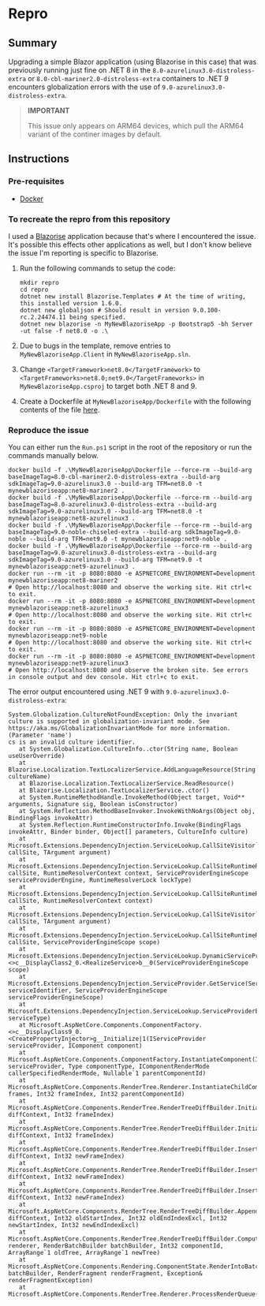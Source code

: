 # Repro

## Summary

Upgrading a simple Blazor application (using Blazorise in this case) that was previously running just fine on .NET 8 in
the `8.0-azurelinux3.0-distroless-extra` or `8.0-cbl-mariner2.0-distroless-extra` containers to .NET 9 encounters
globalization errors with the use of `9.0-azurelinux3.0-distroless-extra`.

> **IMPORTANT**
>
> This issue only appears on ARM64 devices, which pull the ARM64 variant of the continer images by default.

## Instructions

### Pre-requisites

- [Docker](https://www.docker.com/products/docker-desktop/)

### To recreate the repro from this repository

I used a [Blazorise](https://blazorise.com/) application because that's where I encountered the issue. It's possible
this effects other applications as well, but I don't know believe the issue I'm reporting is specific to Blazorise.

1. Run the following commands to setup the code:

   ```shell
   mkdir repro
   cd repro
   dotnet new install Blazorise.Templates # At the time of writing, this installed version 1.6.0.
   dotnet new globaljson # Should result in version 9.0.100-rc.2.24474.11 being specified.
   dotnet new blazorise -n MyNewBlazoriseApp -p Bootstrap5 -bh Server -ut false -f net8.0 -o .\
   ```

2. Due to bugs in the template, remove entries to `MyNewBlazoriseApp.Client` in `MyNewBlazoriseApp.sln`.
3. Change `<TargetFramework>net8.0</TargetFramework>` to `<TargetFrameworks>net8.0;net9.0</TargetFrameworks>` in `MyNewBlazoriseApp.csproj` to target both .NET 8 and 9.
4. Create a Dockerfile at `MyNewBlazoriseApp/Dockerfile` with the following contents of the file [here](/MyNewBlazoriseApp/Dockerfile).

### Reproduce the issue

You can either run the `Run.ps1` script in the root of the repository or run
the commands manually below.

```shell
docker build -f .\MyNewBlazoriseApp\Dockerfile --force-rm --build-arg baseImageTag=8.0-cbl-mariner2.0-distroless-extra --build-arg sdkImageTag=9.0-azurelinux3.0 --build-arg TFM=net8.0 -t mynewblazoriseapp:net8-mariner2 .
docker build -f .\MyNewBlazoriseApp\Dockerfile --force-rm --build-arg baseImageTag=8.0-azurelinux3.0-distroless-extra --build-arg sdkImageTag=9.0-azurelinux3.0 --build-arg TFM=net8.0 -t mynewblazoriseapp:net8-azurelinux3 .
docker build -f .\MyNewBlazoriseApp\Dockerfile --force-rm --build-arg baseImageTag=9.0-noble-chiseled-extra --build-arg sdkImageTag=9.0-noble --build-arg TFM=net9.0 -t mynewblazoriseapp:net9-noble .
docker build -f .\MyNewBlazoriseApp\Dockerfile --force-rm --build-arg baseImageTag=9.0-azurelinux3.0-distroless-extra --build-arg sdkImageTag=9.0-azurelinux3.0 --build-arg TFM=net9.0 -t mynewblazoriseapp:net9-azurelinux3 .
docker run --rm -it -p 8080:8080 -e ASPNETCORE_ENVIRONMENT=Development mynewblazoriseapp:net8-mariner2
# Open http://localhost:8080 and observe the working site. Hit ctrl+c to exit.
docker run --rm -it -p 8080:8080 -e ASPNETCORE_ENVIRONMENT=Development mynewblazoriseapp:net8-azurelinux3
# Open http://localhost:8080 and observe the working site. Hit ctrl+c to exit.
docker run --rm -it -p 8080:8080 -e ASPNETCORE_ENVIRONMENT=Development mynewblazoriseapp:net9-noble
# Open http://localhost:8080 and observe the working site. Hit ctrl+c to exit.
docker run --rm -it -p 8080:8080 -e ASPNETCORE_ENVIRONMENT=Development mynewblazoriseapp:net9-azurelinux3
# Open http://localhost:8080 and observe the broken site. See errors in console output and dev console. Hit ctrl+c to exit.
```

The error output encountered using .NET 9 with `9.0-azurelinux3.0-distroless-extra`:

```text
System.Globalization.CultureNotFoundException: Only the invariant culture is supported in globalization-invariant mode. See https://aka.ms/GlobalizationInvariantMode for more information. (Parameter 'name')
cs is an invalid culture identifier.
   at System.Globalization.CultureInfo..ctor(String name, Boolean useUserOverride)
   at Blazorise.Localization.TextLocalizerService.AddLanguageResource(String cultureName)
   at Blazorise.Localization.TextLocalizerService.ReadResource()
   at Blazorise.Localization.TextLocalizerService..ctor()
   at System.RuntimeMethodHandle.InvokeMethod(Object target, Void** arguments, Signature sig, Boolean isConstructor)
   at System.Reflection.MethodBaseInvoker.InvokeWithNoArgs(Object obj, BindingFlags invokeAttr)
   at System.Reflection.RuntimeConstructorInfo.Invoke(BindingFlags invokeAttr, Binder binder, Object[] parameters, CultureInfo culture)
   at Microsoft.Extensions.DependencyInjection.ServiceLookup.CallSiteVisitor`2.VisitCallSiteMain(ServiceCallSite callSite, TArgument argument)
   at Microsoft.Extensions.DependencyInjection.ServiceLookup.CallSiteRuntimeResolver.VisitCache(ServiceCallSite callSite, RuntimeResolverContext context, ServiceProviderEngineScope serviceProviderEngine, RuntimeResolverLock lockType)
   at Microsoft.Extensions.DependencyInjection.ServiceLookup.CallSiteRuntimeResolver.VisitScopeCache(ServiceCallSite callSite, RuntimeResolverContext context)
   at Microsoft.Extensions.DependencyInjection.ServiceLookup.CallSiteVisitor`2.VisitCallSite(ServiceCallSite callSite, TArgument argument)
   at Microsoft.Extensions.DependencyInjection.ServiceLookup.CallSiteRuntimeResolver.Resolve(ServiceCallSite callSite, ServiceProviderEngineScope scope)
   at Microsoft.Extensions.DependencyInjection.ServiceLookup.DynamicServiceProviderEngine.<>c__DisplayClass2_0.<RealizeService>b__0(ServiceProviderEngineScope scope)
   at Microsoft.Extensions.DependencyInjection.ServiceProvider.GetService(ServiceIdentifier serviceIdentifier, ServiceProviderEngineScope serviceProviderEngineScope)
   at Microsoft.Extensions.DependencyInjection.ServiceLookup.ServiceProviderEngineScope.GetService(Type serviceType)
   at Microsoft.AspNetCore.Components.ComponentFactory.<>c__DisplayClass9_0.<CreatePropertyInjector>g__Initialize|1(IServiceProvider serviceProvider, IComponent component)
   at Microsoft.AspNetCore.Components.ComponentFactory.InstantiateComponent(IServiceProvider serviceProvider, Type componentType, IComponentRenderMode callerSpecifiedRenderMode, Nullable`1 parentComponentId)
   at Microsoft.AspNetCore.Components.RenderTree.Renderer.InstantiateChildComponentOnFrame(RenderTreeFrame[] frames, Int32 frameIndex, Int32 parentComponentId)
   at Microsoft.AspNetCore.Components.RenderTree.RenderTreeDiffBuilder.InitializeNewComponentFrame(DiffContext& diffContext, Int32 frameIndex)
   at Microsoft.AspNetCore.Components.RenderTree.RenderTreeDiffBuilder.InitializeNewSubtree(DiffContext& diffContext, Int32 frameIndex)
   at Microsoft.AspNetCore.Components.RenderTree.RenderTreeDiffBuilder.InsertNewFrame(DiffContext& diffContext, Int32 newFrameIndex)
   at Microsoft.AspNetCore.Components.RenderTree.RenderTreeDiffBuilder.InsertNewFrame(DiffContext& diffContext, Int32 newFrameIndex)
   at Microsoft.AspNetCore.Components.RenderTree.RenderTreeDiffBuilder.InsertNewFrame(DiffContext& diffContext, Int32 newFrameIndex)
   at Microsoft.AspNetCore.Components.RenderTree.RenderTreeDiffBuilder.AppendDiffEntriesForRange(DiffContext& diffContext, Int32 oldStartIndex, Int32 oldEndIndexExcl, Int32 newStartIndex, Int32 newEndIndexExcl)
   at Microsoft.AspNetCore.Components.RenderTree.RenderTreeDiffBuilder.ComputeDiff(Renderer renderer, RenderBatchBuilder batchBuilder, Int32 componentId, ArrayRange`1 oldTree, ArrayRange`1 newTree)
   at Microsoft.AspNetCore.Components.Rendering.ComponentState.RenderIntoBatch(RenderBatchBuilder batchBuilder, RenderFragment renderFragment, Exception& renderFragmentException)
   at Microsoft.AspNetCore.Components.RenderTree.Renderer.ProcessRenderQueue()
```
